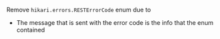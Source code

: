 Remove `hikari.errors.RESTErrorCode` enum due to 
- The message that is sent with the error code is the info that the enum contained
